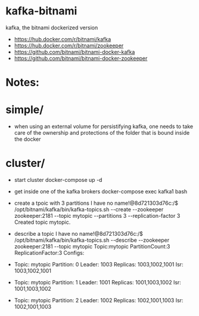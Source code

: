 # kafka-bitnami
kafka, the bitnami dockerized version

- https://hub.docker.com/r/bitnami/kafka
- https://hub.docker.com/r/bitnami/zookeeper
- https://github.com/bitnami/bitnami-docker-kafka
- https://github.com/bitnami/bitnami-docker-zookeeper

# Notes:

# simple/

- when using an external volume for persistifying kafka, one needs to take care of the ownership and protections of the folder that is bound inside the docker


# cluster/

- start cluster
docker-compose up -d

- get inside one of the kafka brokers
docker-compose exec kafka1 bash

- create a tpoic with 3 partitions
I have no name!@8d721303d76c:/$ /opt/bitnami/kafka/bin/kafka-topics.sh --create --zookeeper zookeeper:2181 --topic mytopic --partitions 3 --replication-factor 3
Created topic mytopic.

- describe a topic
I have no name!@8d721303d76c:/$ /opt/bitnami/kafka/bin/kafka-topics.sh --describe --zookeeper zookeeper:2181 --topic mytopic
Topic:mytopic	PartitionCount:3	ReplicationFactor:3	Configs:
- Topic: mytopic	Partition: 0	Leader: 1003	Replicas: 1003,1002,1001	Isr: 1003,1002,1001
- Topic: mytopic	Partition: 1	Leader: 1001	Replicas: 1001,1003,1002	Isr: 1001,1003,1002
- Topic: mytopic	Partition: 2	Leader: 1002	Replicas: 1002,1001,1003	Isr: 1002,1001,1003


